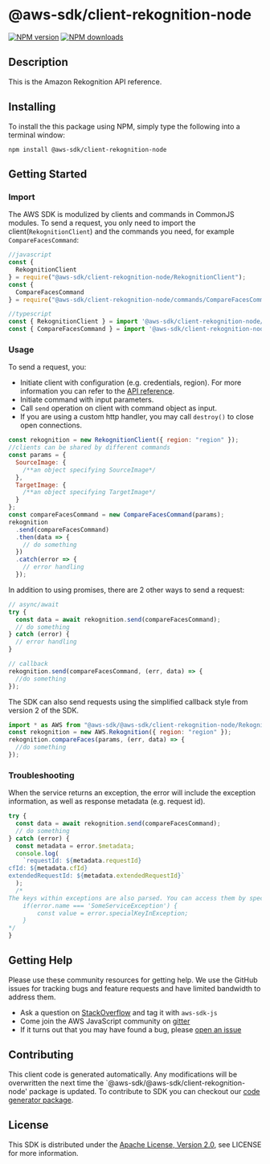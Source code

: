 # @aws-sdk/client-rekognition-node

[![NPM version](https://img.shields.io/npm/v/@aws-sdk/client-rekognition-node/preview.svg)](https://www.npmjs.com/package/@aws-sdk/client-rekognition-node)
[![NPM downloads](https://img.shields.io/npm/dm/@aws-sdk/client-rekognition-node.svg)](https://www.npmjs.com/package/@aws-sdk/client-rekognition-node)

## Description

<p>This is the Amazon Rekognition API reference.</p>

## Installing

To install the this package using NPM, simply type the following into a terminal window:

```
npm install @aws-sdk/client-rekognition-node
```

## Getting Started

### Import

The AWS SDK is modulized by clients and commands in CommonJS modules. To send a request, you only need to import the client(`RekognitionClient`) and the commands you need, for example `CompareFacesCommand`:

```javascript
//javascript
const {
  RekognitionClient
} = require("@aws-sdk/client-rekognition-node/RekognitionClient");
const {
  CompareFacesCommand
} = require("@aws-sdk/client-rekognition-node/commands/CompareFacesCommand");
```

```javascript
//typescript
const { RekognitionClient } = import '@aws-sdk/client-rekognition-node/RekognitionClient';
const { CompareFacesCommand } = import '@aws-sdk/client-rekognition-node/commands/CompareFacesCommand';
```

### Usage

To send a request, you:

- Initiate client with configuration (e.g. credentials, region). For more information you can refer to the [API reference][].
- Initiate command with input parameters.
- Call `send` operation on client with command object as input.
- If you are using a custom http handler, you may call `destroy()` to close open connections.

```javascript
const rekognition = new RekognitionClient({ region: "region" });
//clients can be shared by different commands
const params = {
  SourceImage: {
    /**an object specifying SourceImage*/
  },
  TargetImage: {
    /**an object specifying TargetImage*/
  }
};
const compareFacesCommand = new CompareFacesCommand(params);
rekognition
  .send(compareFacesCommand)
  .then(data => {
    // do something
  })
  .catch(error => {
    // error handling
  });
```

In addition to using promises, there are 2 other ways to send a request:

```javascript
// async/await
try {
  const data = await rekognition.send(compareFacesCommand);
  // do something
} catch (error) {
  // error handling
}
```

```javascript
// callback
rekognition.send(compareFacesCommand, (err, data) => {
  //do something
});
```

The SDK can also send requests using the simplified callback style from version 2 of the SDK.

```javascript
import * as AWS from "@aws-sdk/@aws-sdk/client-rekognition-node/Rekognition";
const rekognition = new AWS.Rekognition({ region: "region" });
rekognition.compareFaces(params, (err, data) => {
  //do something
});
```

### Troubleshooting

When the service returns an exception, the error will include the exception information, as well as response metadata (e.g. request id).

```javascript
try {
  const data = await rekognition.send(compareFacesCommand);
  // do something
} catch (error) {
  const metadata = error.$metadata;
  console.log(
    `requestId: ${metadata.requestId}
cfId: ${metadata.cfId}
extendedRequestId: ${metadata.extendedRequestId}`
  );
  /*
The keys within exceptions are also parsed. You can access them by specifying exception names:
    if(error.name === 'SomeServiceException') {
        const value = error.specialKeyInException;
    }
*/
}
```

## Getting Help

Please use these community resources for getting help. We use the GitHub issues for tracking bugs and feature requests and have limited bandwidth to address them.

- Ask a question on [StackOverflow](https://stackoverflow.com/questions/tagged/aws-sdk-js) and tag it with `aws-sdk-js`
- Come join the AWS JavaScript community on [gitter](https://gitter.im/aws/aws-sdk-js-v3)
- If it turns out that you may have found a bug, please [open an issue](https://github.com/aws/aws-sdk-js-v3/issues)

## Contributing

This client code is generated automatically. Any modifications will be overwritten the next time the `@aws-sdk/@aws-sdk/client-rekognition-node' package is updated. To contribute to SDK you can checkout our [code generator package][].

## License

This SDK is distributed under the
[Apache License, Version 2.0](http://www.apache.org/licenses/LICENSE-2.0),
see LICENSE for more information.

[code generator package]: https://github.com/aws/aws-sdk-js-v3/tree/master/packages/service-types-generator
[api reference]: https://docs.aws.amazon.com/AWSJavaScriptSDK/latest/
